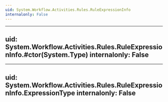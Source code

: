 ```yaml
---
uid: System.Workflow.Activities.Rules.RuleExpressionInfo
internalonly: False
---
```


---
uid: System.Workflow.Activities.Rules.RuleExpressionInfo.#ctor(System.Type)
internalonly: False
---

---
uid: System.Workflow.Activities.Rules.RuleExpressionInfo.ExpressionType
internalonly: False
---
